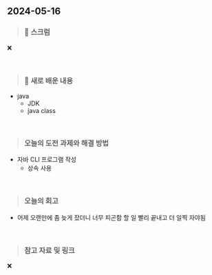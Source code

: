 ## 2024-05-16

> ### 📑 스크럼

❌


<br>

> ### 🤔 새로 배운 내용

- java
    - JDK
    - java class

<br>

> ### 오늘의 도전 과제와 해결 방법

- 자바 CLI 프로그램 작성
    - 상속 사용
    
<br>

> ### 오늘의 회고

- 어제 오랜만에 좀 늦게 잤더니 너무 피곤함
할 일 빨리 끝내고 더 일찍 자야됨

<br>

> ### 참고 자료 및 링크

❌
